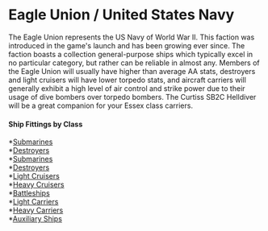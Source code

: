 # Eagle Union / United States Navy

The Eagle Union represents the US Navy of World War II. This faction was introduced in the game's launch and has been growing ever since. The faction boasts a collection general-purpose ships which typically excel in no particular category, but rather can be reliable in almost any. Members of the Eagle Union will usually have higher than average AA stats, destroyers and light cruisers will have lower torpedo stats, and aircraft carriers will generally exhibit a high level of air control and strike power due to their usage of dive bombers over torpedo bombers. The Curtiss SB2C Helldiver will be a great companion for your Essex class carriers.


#### Ship Fittings by Class


*[Submarines](/Fittings/EagleUnion/USNSubmarines.md) <br/>
*[Destroyers](https://github.com/YukaIzumi/AzurLaneHistoricalFitguide/blob/main/Fittings/EagleUnion/USNDestroyers.md) <br/>
*[Submarines](/Fittings/EagleUnion/USNSubmarines.md) <br/>
*[Destroyers](/Fittings/EagleUnion/USNDestroyers.md) <br/>
*[Light Cruisers](/Fittings/EagleUnion/USNLightCruisers.md) <br/>
*[Heavy Cruisers](/Fittings/EagleUnion/USNHeavyCruisers.md) <br/>
*[Battleships](/Fittings/EagleUnion/USNBattleships.md) <br/>
*[Light Carriers](/Fittings/EagleUnion/USNLightCarriers.md) <br/>
*[Heavy Carriers](/Fittings/EagleUnion/USNFleetCarriers.md) <br/>
*[Auxiliary Ships](/Fittings/EagleUnion/USNAuxiliaryShips.md) <br/>